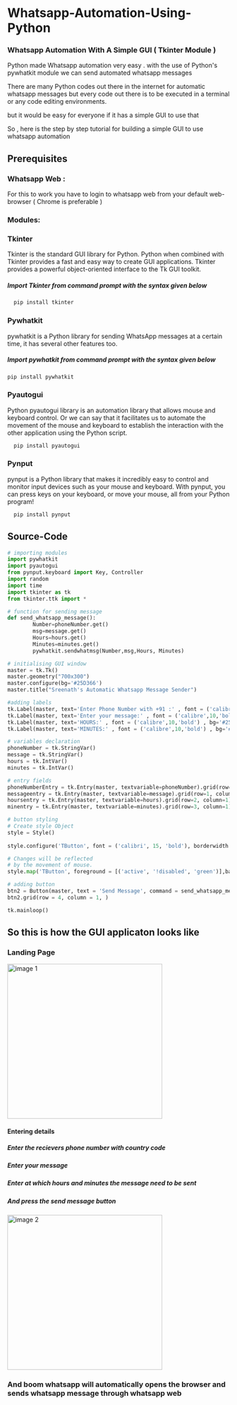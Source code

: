# Whatsapp-Automation-Using-Python
### Whatsapp Automation With A Simple GUI ( Tkinter Module )

Python made Whatsapp automation very easy . with the use of Python's pywhatkit module we can send automated whatsapp messages

There are many Python codes out there in the internet for automatic whatsapp messages but every code out there is to be executed in a terminal or any code editing environments.

but it would be easy for everyone if it has a simple GUI to use that 

So , here is the step by step tutorial for building a simple GUI to use whatsapp automation

## Prerequisites
### Whatsapp Web :
For this to work you have to login to whatsapp web from your default web-browser ( Chrome is preferable )
### Modules:
### Tkinter 
Tkinter is the standard GUI library for Python. Python when combined with Tkinter provides a fast and easy way to create GUI applications. Tkinter provides a powerful object-oriented interface to the Tk GUI toolkit.

##### Import Tkinter from command prompt with the syntax given below
```python
  pip install tkinter
```
### Pywhatkit
pywhatkit is a Python library for sending WhatsApp messages at a certain time, it has several other features too.
##### Import pywhatkit from command prompt with the syntax given below
```python
pip install pywhatkit
```
### Pyautogui
Python pyautogui library is an automation library that allows mouse and keyboard control. Or we can say that it facilitates us to automate the movement of the mouse and keyboard to establish the interaction with the other application using the Python script.
```python
  pip install pyautogui
```
### Pynput
pynput is a Python library that makes it incredibly easy to control and monitor input devices such as your mouse and keyboard. With pynput, you can press keys on your keyboard, or move your mouse, all from your Python program!
```python
  pip install pynput
```
## Source-Code

```python
# importing modules 
import pywhatkit
import pyautogui
from pynput.keyboard import Key, Controller
import random
import time
import tkinter as tk
from tkinter.ttk import *

# function for sending message
def send_whatsapp_message():
        Number=phoneNumber.get()
        msg=message.get()
        Hours=hours.get()
        Minutes=minutes.get()
        pywhatkit.sendwhatmsg(Number,msg,Hours, Minutes)

# initialising GUI window   
master = tk.Tk()
master.geometry("700x300")
master.configure(bg='#25D366')
master.title("Sreenath's Automatic Whatsapp Message Sender")

#adding labels 
tk.Label(master, text='Enter Phone Number with +91 :' , font = ('calibre',10,'bold') , bg='#25D366' , fg='#FFFFFF').grid(row=0)
tk.Label(master, text='Enter your message:' , font = ('calibre',10,'bold') , bg='#25D366' , fg='#FFFFFF').grid(row=1)
tk.Label(master, text='HOURS:' , font = ('calibre',10,'bold') , bg='#25D366' , fg='#FFFFFF').grid(row=2)
tk.Label(master, text='MINUTES:' , font = ('calibre',10,'bold') , bg='#25D366' , fg='#FFFFFF').grid(row=3, column=0)

# variables declaration
phoneNumber = tk.StringVar()
message = tk.StringVar()
hours = tk.IntVar()
minutes = tk.IntVar()

# entry fields
phoneNumberEntry = tk.Entry(master, textvariable=phoneNumber).grid(row=0, column=1)
messageentry = tk.Entry(master, textvariable=message).grid(row=1, column=1)
hoursentry = tk.Entry(master, textvariable=hours).grid(row=2, column=1)
minentry = tk.Entry(master, textvariable=minutes).grid(row=3, column=1)

# button styling
# Create style Object
style = Style()
 
style.configure('TButton', font = ('calibri', 15, 'bold'), borderwidth = '4')

# Changes will be reflected
# by the movement of mouse.
style.map('TButton', foreground = [('active', '!disabled', 'green')],background = [('active', 'black')])

# adding button
btn2 = Button(master, text = 'Send Message', command = send_whatsapp_message)
btn2.grid(row = 4, column = 1, )

tk.mainloop()
```
## So this is how the GUI applicaton looks like

### Landing Page
<img width="351" alt="image 1" src="https://user-images.githubusercontent.com/122635878/218301094-2a6d29f0-252e-4e18-a01e-0b748c79175f.png">

#### Entering details

##### Enter the recievers phone number with country code
##### Enter your message 
##### Enter at which hours and minutes the message need to be sent 
##### And press the send message button 
<img width="351" alt="image 2" src="https://user-images.githubusercontent.com/122635878/218301297-6285df91-9654-4b86-ac91-cb7e7726a9fb.png">

### And boom whatsapp will automatically opens the browser and sends whatsapp message through whatsapp web
